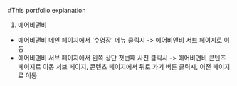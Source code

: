 #This portfolio explanation

1. 에어비앤비
- 에어비앤비 메인 페이지에서 '수영장' 메뉴 클릭시
-> 에어비앤비 서브 페이지로 이동
- 에어비앤비 서브 페이지에서 왼쪽 상단 첫번째 사진 클릭시
-> 에어비앤비 콘텐츠 페이지로 이동
서브 페이지, 콘텐츠 페이지에서 뒤로 가기 버튼 클릭시, 이전 페이지로 이동
